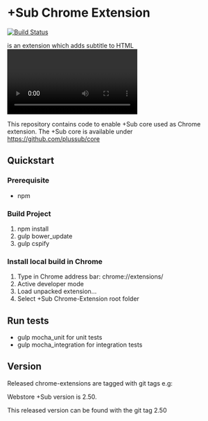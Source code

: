 # +Sub Chrome Extension
[![Build Status](https://travis-ci.org/ste-xx/plussub.svg?branch=master)](https://travis-ci.org/plussub/chrome-extension)

is an extension which adds subtitle to HTML <video> tags

This repository contains code to enable +Sub core used as Chrome extension.
The +Sub core is available under https://github.com/plussub/core

## Quickstart

### Prerequisite
- npm

### Build Project
1) npm install
2) gulp bower_update
3) gulp cspify

### Install local build in Chrome 
1) Type in Chrome address bar: chrome://extensions/
2) Active developer mode
3) Load unpacked extension...
4) Select +Sub Chrome-Extension root folder

## Run tests
- gulp mocha_unit for unit tests
- gulp mocha_integration for integration tests


## Version
Released chrome-extensions are tagged with git tags
e.g:

Webstore +Sub version is 2.50. 

This released version can be found with the git tag 2.50

